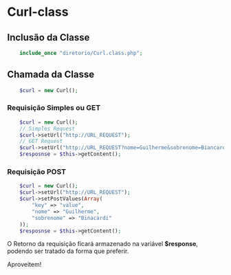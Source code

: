 # Curl-class

## Inclusão da Classe

```php
    include_once "diretorio/Curl.class.php";
```

## Chamada da Classe

```php
    $curl = new Curl();
```

### Requisição Simples ou GET

```php
    $curl = new Curl();
    // Simples Request
    $curl->setUrl("http://URL_REQUEST");
    // GET Request
    $curl->setUrl("http://URL_REQUEST?nome=Guilherme&sobrenome=Biancardi");
    $resposnse = $this->getContent();
```

### Requisição POST

```php
    $curl = new Curl();
    $curl->setUrl("http://URL_REQUEST");
    $curl->setPostValues(Array(
        "key" => "value",
        "nome" => "Guilherme",
        "sobrenome" => "Binacardi"
    ));
    $resposnse = $this->getContent();
```
O Retorno da requisição ficará armazenado na variável **$response**, podendo ser tratado da forma que preferir.

Aproveitem!
